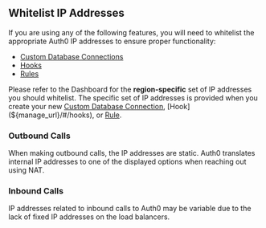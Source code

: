 ## Whitelist IP Addresses

If you are using any of the following features, you will need to whitelist the appropriate Auth0 IP addresses to ensure proper functionality:

* [Custom Database Connections](/connections/database/custom-db)
* [Hooks](/hooks)
* [Rules](/rules)

Please refer to the Dashboard for the **region-specific** set of IP addresses you should whitelist. The specific set of IP addresses is provided when you create your new [Custom Database Connection](${manage_url}/#/connections/database), [Hook](${manage_url}/#/hooks), or [Rule](${manage_url}/#/rules/create).

### Outbound Calls

When making outbound calls, the IP addresses are static. Auth0 translates internal IP addresses to one of the displayed options when reaching out using NAT.

### Inbound Calls

IP addresses related to inbound calls to Auth0 may be variable due to the lack of fixed IP addresses on the load balancers.
